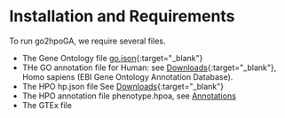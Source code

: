 # Installation and Requirements


To run go2hpoGA, we require several files.

- The Gene Ontology file [go.json](https://purl.obolibrary.org/obo/go.json){:target="_blank"}
- THe GO annotation file for Human: see [Downloads](https://current.geneontology.org/products/pages/downloads.html){:target="_blank"}, Homo sapiens (EBI Gene Ontology Annotation Database).
- The HPO hp.json file See [Downloads](https://hpo.jax.org/data/ontology){:target="_blank"}
- The HPO annotation file phenotype.hpoa, see [Annotations](https://hpo.jax.org/data/annotations)
- The GTEx file
